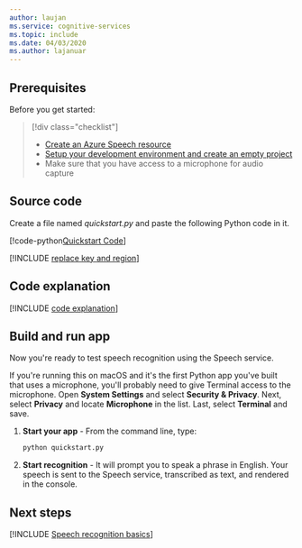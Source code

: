 ```yaml
---
author: laujan
ms.service: cognitive-services
ms.topic: include
ms.date: 04/03/2020
ms.author: lajanuar
---
```


## Prerequisites

Before you get started:

> [!div class="checklist"]
> * <a href="https://ms.portal.azure.com/#create/Microsoft.CognitiveServicesSpeechServices" target="_blank">Create an Azure Speech resource </a>
> * [Setup your development environment and create an empty project](../../../../quickstarts/setup-platform.md?pivots=programming-language-python)
> * Make sure that you have access to a microphone for audio capture

## Source code

Create a file named *quickstart.py* and paste the following Python code in it.

[!code-python[Quickstart Code](~/samples-cognitive-services-speech-sdk/quickstart/python/from-microphone/quickstart.py#code)]

[!INCLUDE [replace key and region](../replace-key-and-region.md)]

## Code explanation

[!INCLUDE [code explanation](../code-explanation.md)]

## Build and run app

Now you're ready to test speech recognition using the Speech service. 

If you're running this on macOS and it's the first Python app you've built that uses a microphone, you'll probably need to give Terminal access to the microphone. Open **System Settings** and select **Security & Privacy**. Next, select **Privacy** and locate **Microphone** in the list. Last, select **Terminal** and save. 

1. **Start your app** - From the command line, type:
    ```bash
    python quickstart.py
    ```
2. **Start recognition** - It will prompt you to speak a phrase in English. Your speech is sent to the Speech service, transcribed as text, and rendered in the console.

## Next steps

[!INCLUDE [Speech recognition basics](../../speech-to-text-next-steps.md)]
